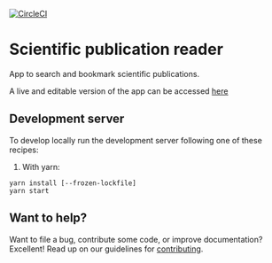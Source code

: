 [![CircleCI](https://circleci.com/gh/esanzgar/pubmed-healx.svg?style=svg)](https://circleci.com/gh/esanzgar/pubmed-healx)

# Scientific publication reader

App to search and bookmark scientific publications.

A live and editable version of the app can be accessed
[here](https://stackblitz.com/github/esanzgar/pubmed-healx)

## Development server

To develop locally run the development server following one of these recipes:

1. With yarn:

```
yarn install [--frozen-lockfile]
yarn start
```

## Want to help?

Want to file a bug, contribute some code, or improve documentation? Excellent!
Read up on our guidelines for [contributing][contributing].

[contributing]: https://github.com/esanzgar/pubmed-healx/blob/master/CONTRIBUTING.md
